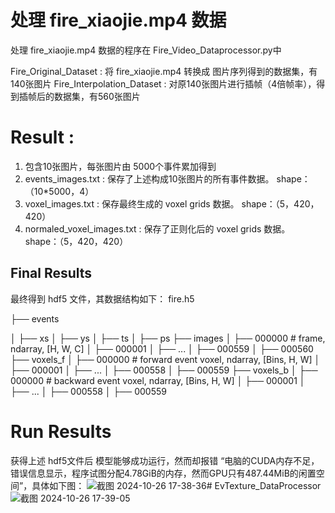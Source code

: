 # 处理 fire_xiaojie.mp4 数据

处理 fire_xiaojie.mp4 数据的程序在 Fire_Video_Dataprocessor.py中

Fire_Original_Dataset : 将 fire_xiaojie.mp4 转换成 图片序列得到的数据集，有140张图片
Fire_Interpolation_Dataset : 对原140张图片进行插帧（4倍帧率），得到插帧后的数据集，有560张图片

# Result : 
1. 包含10张图片，每张图片由 5000个事件累加得到
2. events_images.txt : 保存了上述构成10张图片的所有事件数据。          shape：（10*5000，4）
3. voxel_images.txt : 保存最终生成的 voxel grids 数据。              shape：（5，420，420）
4. normaled_voxel_images.txt : 保存了正则化后的 voxel grids 数据。   shape：（5，420，420）


## Final Results
最终得到 hdf5 文件，其数据结构如下：
 fire.h5
 
 ├── events
 
 │   ├── xs
 │   ├── ys
 │   ├── ts
 │   ├── ps
 ├── images
 │   ├── 000000 # frame, ndarray, [H, W, C]
 │   ├── 000001
 │   ├── ...
 │   ├── 000559 
 │   ├── 000560
 ├── voxels_f
 │   ├── 000000 # forward event voxel, ndarray, [Bins, H, W]
 │   ├── 000001
 │   ├── ...
 │   ├── 000558
 │   ├── 000559 
 ├── voxels_b
 │   ├── 000000 # backward event voxel, ndarray, [Bins, H, W]
 │   ├── 000001
 │   ├── ...
 │   ├── 000558 
 │   ├── 000559

 # Run Results
 获得上述 hdf5文件后 模型能够成功运行，然而却报错 “电脑的CUDA内存不足，错误信息显示，程序试图分配4.78GiB的内存，然而GPU只有487.44MiB的闲置空间”，具体如下图：
![截图 2024-10-26 17-38-36](https://github.com/user-attachments/assets/0e8256a1-b50c-4c00-bf72-5aa46acd5ef8)# EvTexture_DataProcessor
![截图 2024-10-26 17-39-05](https://github.com/user-attachments/assets/02e41482-3956-434b-84d5-0e6498697682)


 






